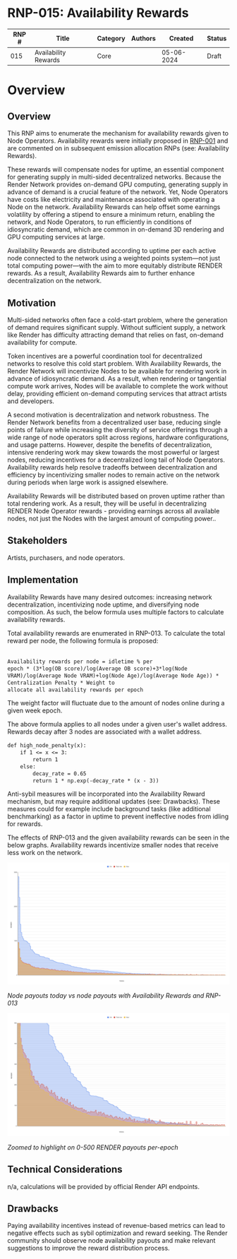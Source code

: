 # RNP-015: Availability Rewards

| RNP # | Title | Category | Authors | Created | Status |
| ----- | --------------------- | -------- | ------------------ | ---------- |------- |
| 015 | Availability Rewards | Core |  | 05-06-2024 | Draft |

#  Overview

## Overview

This RNP aims to enumerate the mechanism for availability rewards given
to Node Operators. Availability rewards were initially proposed in
[RNP-001](https://github.com/rndr-network/RNPs/blob/main/RNP-001.md)
and are commented on in subsequent emission allocation RNPs (see:
Availability Rewards).

These rewards will compensate nodes for uptime, an essential component
for generating supply in multi-sided decentralized networks. Because the
Render Network provides on-demand GPU computing, generating supply in
advance of demand is a crucial feature of the network. Yet, Node
Operators have costs like electricity and maintenance associated with
operating a Node on the network. Availability Rewards can help offset
some earnings volatility by offering a stipend to ensure a minimum
return, enabling the network, and Node Operators, to run efficiently in
conditions of idiosyncratic demand, which are common in on-demand 3D
rendering and GPU computing services at large.

Availability Rewards are distributed according to uptime per each active
node connected to the network using a weighted points system—not just
total computing power—with the aim to more equitably distribute RENDER
rewards. As a result, Availability Rewards aim to further enhance
decentralization on the network.

## Motivation

Multi-sided networks often face a cold-start problem, where the
generation of demand requires significant supply. Without sufficient
supply, a network like Render has difficulty attracting demand that
relies on fast, on-demand availability for compute.

Token incentives are a powerful coordination tool for decentralized
networks to resolve this cold start problem. With Availability Rewards,
the Render Network will incentivize Nodes to be available for rendering
work in advance of idiosyncratic demand. As a result, when rendering or
tangential compute work arrives, Nodes will be available to complete the
work without delay, providing efficient on-demand computing services
that attract artists and developers.

A second motivation is decentralization and network robustness. The
Render Network benefits from a decentralized user base, reducing single
points of failure while increasing the diversity of service offerings
through a wide range of node operators split across regions, hardware
configurations, and usage patterns. However, despite the benefits of
decentralization, intensive rendering work may skew towards the most
powerful or largest nodes, reducing incentives for a decentralized long
tail of Node Operators. Availability rewards help resolve tradeoffs
between decentralization and efficiency by incentivizing smaller nodes
to remain active on the network during periods when large work is
assigned elsewhere.

Availability Rewards will be distributed based on proven uptime rather
than total rendering work. As a result, they will be useful in
decentralizing RENDER Node Operator rewards - providing earnings across
all available nodes, not just the Nodes with the largest amount of
computing power..

## Stakeholders

Artists, purchasers, and node operators.

## Implementation

Availability Rewards have many desired outcomes: increasing network
decentralization, incentivizing node uptime, and diversifying node
composition. As such, the below formula uses multiple factors to
calculate availability rewards.

Total availability rewards are enumerated in RNP-013. To calculate the
total reward per node, the following formula is proposed:

```

Availability rewards per node = idletime % per
epoch * (3*log(OB score)/log(Average OB score)+3*log(Node VRAM)/log(Average Node VRAM)+log(Node Age)/log(Average Node Age)) * Centralization Penalty * Weight to
allocate all availability rewards per epoch

```

The weight factor will fluctuate due to the amount of nodes online
during a given week epoch.

The above formula applies to all nodes under a given user's wallet
address. Rewards decay after 3 nodes are associated with a wallet
address.

```
def high_node_penalty(x):
    if 1 <= x <= 3:
        return 1
    else:
        decay_rate = 0.65
        return 1 * np.exp(-decay_rate * (x - 3))
```

Anti-sybil measures will be incorporated into the Availability Reward
mechanism, but may require additional updates (see: Drawbacks). These
measures could for example include background tasks (like additional
benchmarking) as a factor in uptime to prevent ineffective nodes from
idling for rewards.

The effects of RNP-013 and the given availability rewards can be seen in
the below graphs. Availability rewards incentivize smaller nodes that
receive less work on the network.

![](./RNP-015/media/image1.png)

*Node payouts today vs node payouts with Availability Rewards and
RNP-013*

![](./RNP-015/media/image2.png)

*Zoomed to highlight on 0-500 RENDER payouts per-epoch*

## Technical Considerations

n/a, calculations will be provided by official Render API endpoints.

## Drawbacks

Paying availability incentives instead of revenue-based metrics can lead
to negative effects such as sybil optimization and reward seeking. The
Render community should observe node availability payouts and make
relevant suggestions to improve the reward distribution process.

